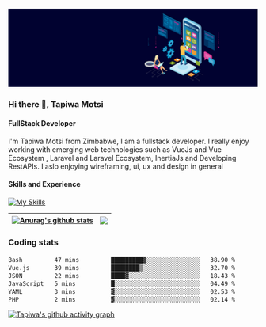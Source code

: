 ![FullStack Developer](https://github.com/Tapiwa-1/Tapiwa-1/blob/main/banner.jpg)
### Hi there 👋, Tapiwa Motsi
#### FullStack Developer

I'm Tapiwa Motsi from Zimbabwe, I am a fullstack developer. l really enjoy working with emerging web technologies such as VueJs and Vue Ecosystem , Laravel and Laravel Ecosystem, InertiaJs and Developing RestAPIs. I aslo enjoying wireframing, ui, ux and design in general

#### Skills and Experience
[![My Skills](https://skillicons.dev/icons?i=vuejs,laravel,docker)](https://skillicons.dev)

| <a href="https://github.com/anuraghazra/github-readme-stats"><img align="center" src="https://github-readme-stats.vercel.app/api?username=tapiwa-1&show_icons=true&include_all_commits=true&theme=buefy&hide_border=true" alt="Anurag's github stats" /></a> | <a href="https://github.com/anuraghazra/github-readme-stats"><img align="center" src="https://github-readme-stats.vercel.app/api/top-langs/?username=tapiwa-1&layout=compact&theme=buefy&hide_border=true" /></a> |
| ------------- | ------------- |

### Coding stats

<!--START_SECTION:waka-->

```text
Bash         47 mins         █████████▓░░░░░░░░░░░░░░░   38.90 %
Vue.js       39 mins         ████████▒░░░░░░░░░░░░░░░░   32.70 %
JSON         22 mins         ████▓░░░░░░░░░░░░░░░░░░░░   18.43 %
JavaScript   5 mins          █░░░░░░░░░░░░░░░░░░░░░░░░   04.49 %
YAML         3 mins          ▓░░░░░░░░░░░░░░░░░░░░░░░░   02.53 %
PHP          2 mins          ▓░░░░░░░░░░░░░░░░░░░░░░░░   02.14 %
```

<!--END_SECTION:waka-->

[![Tapiwa's github activity graph](https://github-readme-activity-graph.cyclic.app/graph?username=Tapiwa-1&theme=vue)](https://github.com/tapiwa-1/github-readme-activity-graph)


